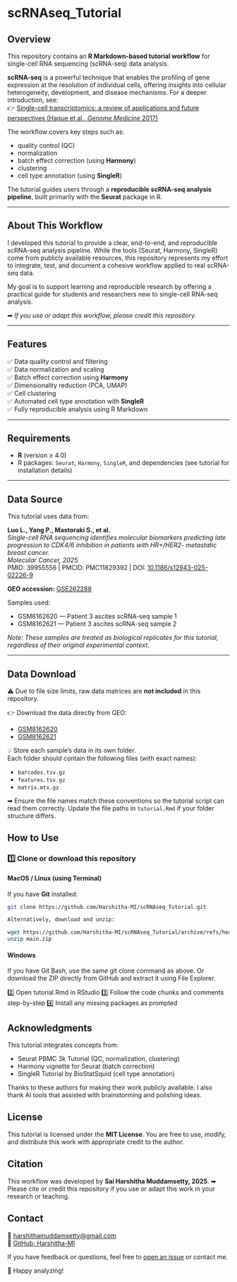 # scRNAseq_Tutorial  

## Overview  
This repository contains an **R Markdown-based tutorial workflow** for single-cell RNA sequencing (scRNA-seq) data analysis.

**scRNA-seq** is a powerful technique that enables the profiling of gene expression at the resolution of individual cells, offering insights into cellular heterogeneity, development, and disease mechanisms. For a deeper introduction, see:  
👉 [Single-cell transcriptomics: a review of applications and future perspectives (Haque et al., *Genome Medicine* 2017)](https://genomemedicine.biomedcentral.com/articles/10.1186/s13073-017-0467-4)

The workflow covers key steps such as:
- quality control (QC)
- normalization
- batch effect correction (using **Harmony**)
- clustering
- cell type annotation (using **SingleR**)

The tutorial guides users through a **reproducible scRNA-seq analysis pipeline**, built primarily with the **Seurat** package in R.

---

## About This Workflow  
I developed this tutorial to provide a clear, end-to-end, and reproducible scRNA-seq analysis pipeline. While the tools (Seurat, Harmony, SingleR) come from publicly available resources, this repository represents my effort to integrate, test, and document a cohesive workflow applied to real scRNA-seq data.

My goal is to support learning and reproducible research by offering a practical guide for students and researchers new to single-cell RNA-seq analysis.

➡ *If you use or adapt this workflow, please credit this repository.*

---

## Features  
✅ Data quality control and filtering  
✅ Data normalization and scaling  
✅ Batch effect correction using **Harmony**  
✅ Dimensionality reduction (PCA, UMAP)  
✅ Cell clustering  
✅ Automated cell type annotation with **SingleR**  
✅ Fully reproducible analysis using R Markdown  

---

## Requirements  
- **R** (version ≥ 4.0)  
- R packages: `Seurat`, `Harmony`, `SingleR`, and dependencies (see tutorial for installation details)

---

## Data Source  
This tutorial uses data from:

**Luo L., Yang P., Mastoraki S., et al.**  
*Single-cell RNA sequencing identifies molecular biomarkers predicting late progression to CDK4/6 inhibition in patients with HR+/HER2- metastatic breast cancer.*  
*Molecular Cancer, 2025.*  
PMID: 39955556 | PMCID: PMC11829392 | DOI: [10.1186/s12943-025-02226-9](https://doi.org/10.1186/s12943-025-02226-9)

**GEO accession:** [GSE262288](https://www.ncbi.nlm.nih.gov/geo/query/acc.cgi?acc=GSE262288)

Samples used:
- GSM8162620 — Patient 3 ascites scRNA-seq sample 1
- GSM8162621 — Patient 3 ascites scRNA-seq sample 2  

*Note: These samples are treated as biological replicates for this tutorial, regardless of their original experimental context.*

---

## Data Download  
⚠ Due to file size limits, raw data matrices are **not included** in this repository.

👉 Download the data directly from GEO:
- [GSM8162620](https://www.ncbi.nlm.nih.gov/geo/query/acc.cgi?acc=GSM8162620)
- [GSM8162621](https://www.ncbi.nlm.nih.gov/geo/query/acc.cgi?acc=GSM8162621)

💡 Store each sample’s data in its own folder.  
Each folder should contain the following files (with exact names):
- `barcodes.tsv.gz`
- `features.tsv.gz`
- `matrix.mtx.gz`

➡ Ensure the file names match these conventions so the tutorial script can read them correctly. Update the file paths in `tutorial.Rmd` if your folder structure differs.


## How to Use  

### 1️⃣ Clone or download this repository  

#### MacOS / Linux (using Terminal)  
If you have **Git** installed:  
```bash
git clone https://github.com/Harshitha-MI/scRNAseq_Tutorial.git

Alternatively, download and unzip:

wget https://github.com/Harshitha-MI/scRNAseq_Tutorial/archive/refs/heads/main.zip
unzip main.zip
```
#### Windows
If you have Git Bash, use the same git clone command as above.
Or download the ZIP directly from GitHub and extract it using File Explorer.

2️⃣ Open tutorial.Rmd in RStudio
3️⃣ Follow the code chunks and comments step-by-step
4️⃣ Install any missing packages as prompted

## Acknowledgments  
This tutorial integrates concepts from:
- Seurat PBMC 3k Tutorial (QC, normalization, clustering)
- Harmony vignette for Seurat (batch correction)
- SingleR Tutorial by BioStatSquid (cell type annotation)

Thanks to these authors for making their work publicly available. I also thank AI tools that assisted with brainstorming and polishing ideas.

## License

This tutorial is licensed under the **MIT License**. You are free to use, modify, and distribute this work with appropriate credit to the author.

## Citation

This workflow was developed by **Sai Harshitha Muddamsetty, 2025**.
➡ Please cite or credit this repository if you use or adapt this work in your research or teaching.

## Contact  
📧 harshithamuddamsetty@gmail.com  
🐙 [GitHub: Harshitha-MI](https://github.com/Harshitha-MI)

If you have feedback or questions, feel free to [open an issue](https://github.com/Harshitha-MI/scRNAseq_Tutorial/issues) or contact me.

🌟 Happy analyzing!


